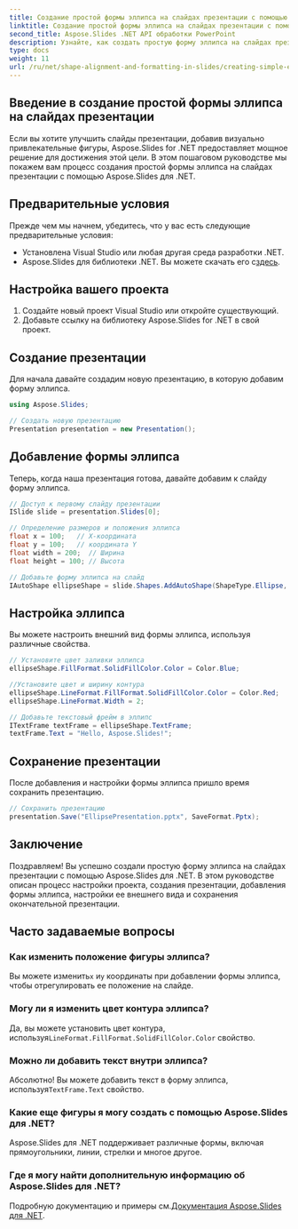 ```yaml
---
title: Создание простой формы эллипса на слайдах презентации с помощью Aspose.Slides
linktitle: Создание простой формы эллипса на слайдах презентации с помощью Aspose.Slides
second_title: Aspose.Slides .NET API обработки PowerPoint
description: Узнайте, как создать простую форму эллипса на слайдах презентации с помощью Aspose.Slides для .NET. Это пошаговое руководство содержит исходный код и инструкции по добавлению, настройке и сохранению фигур эллипса.
type: docs
weight: 11
url: /ru/net/shape-alignment-and-formatting-in-slides/creating-simple-ellipse-shape/
---
```


## Введение в создание простой формы эллипса на слайдах презентации

Если вы хотите улучшить слайды презентации, добавив визуально привлекательные фигуры, Aspose.Slides for .NET предоставляет мощное решение для достижения этой цели. В этом пошаговом руководстве мы покажем вам процесс создания простой формы эллипса на слайдах презентации с помощью Aspose.Slides для .NET.

## Предварительные условия

Прежде чем мы начнем, убедитесь, что у вас есть следующие предварительные условия:

- Установлена Visual Studio или любая другая среда разработки .NET.
-  Aspose.Slides для библиотеки .NET. Вы можете скачать его с[здесь](https://releases.aspose.com/slides/net/).

## Настройка вашего проекта

1. Создайте новый проект Visual Studio или откройте существующий.
2. Добавьте ссылку на библиотеку Aspose.Slides for .NET в свой проект.

## Создание презентации

Для начала давайте создадим новую презентацию, в которую добавим форму эллипса.

```csharp
using Aspose.Slides;

// Создать новую презентацию
Presentation presentation = new Presentation();
```

## Добавление формы эллипса

Теперь, когда наша презентация готова, давайте добавим к слайду форму эллипса.

```csharp
// Доступ к первому слайду презентации
ISlide slide = presentation.Slides[0];

// Определение размеров и положения эллипса
float x = 100;   // X-координата
float y = 100;   // координата Y
float width = 200;  // Ширина
float height = 100; // Высота

// Добавьте форму эллипса на слайд
IAutoShape ellipseShape = slide.Shapes.AddAutoShape(ShapeType.Ellipse, x, y, width, height);
```

## Настройка эллипса

Вы можете настроить внешний вид формы эллипса, используя различные свойства.

```csharp
// Установите цвет заливки эллипса
ellipseShape.FillFormat.SolidFillColor.Color = Color.Blue;

//Установите цвет и ширину контура
ellipseShape.LineFormat.FillFormat.SolidFillColor.Color = Color.Red;
ellipseShape.LineFormat.Width = 2;

// Добавьте текстовый фрейм в эллипс
ITextFrame textFrame = ellipseShape.TextFrame;
textFrame.Text = "Hello, Aspose.Slides!";
```

## Сохранение презентации

После добавления и настройки формы эллипса пришло время сохранить презентацию.

```csharp
// Сохранить презентацию
presentation.Save("EllipsePresentation.pptx", SaveFormat.Pptx);
```

## Заключение

Поздравляем! Вы успешно создали простую форму эллипса на слайдах презентации с помощью Aspose.Slides для .NET. В этом руководстве описан процесс настройки проекта, создания презентации, добавления формы эллипса, настройки ее внешнего вида и сохранения окончательной презентации.

## Часто задаваемые вопросы

### Как изменить положение фигуры эллипса?

 Вы можете изменить`x` и`y` координаты при добавлении формы эллипса, чтобы отрегулировать ее положение на слайде.

### Могу ли я изменить цвет контура эллипса?

 Да, вы можете установить цвет контура, используя`LineFormat.FillFormat.SolidFillColor.Color` свойство.

### Можно ли добавить текст внутри эллипса?

 Абсолютно! Вы можете добавить текст в форму эллипса, используя`TextFrame.Text` свойство.

### Какие еще фигуры я могу создать с помощью Aspose.Slides для .NET?

Aspose.Slides для .NET поддерживает различные формы, включая прямоугольники, линии, стрелки и многое другое.

### Где я могу найти дополнительную информацию об Aspose.Slides для .NET?

Подробную документацию и примеры см.[Документация Aspose.Slides для .NET](https://reference.aspose.com/slides/net/).